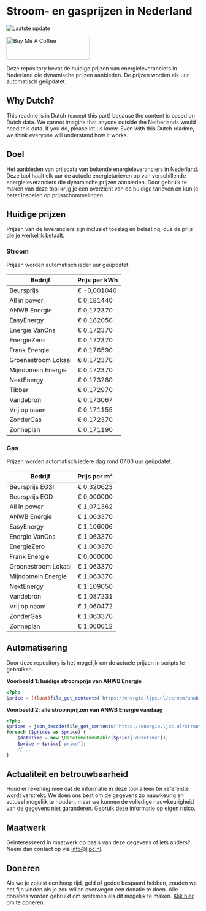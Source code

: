 # Stroom- en gasprijzen in Nederland

![Laatste update](https://img.shields.io/badge/laatste%20update-2023--12--28%2005%3A00%20CET-brightgreen)

<a href="https://www.buymeacoffee.com/Lars-" target="_blank"><img src="https://cdn.buymeacoffee.com/buttons/v2/default-orange.png" alt="Buy Me A Coffee" height="60" style="height: 60px !important;width: 217px !important;" ></a>

Deze repository bevat de huidige prijzen van energieleveranciers in Nederland die dynamische prijzen aanbieden. De prijzen worden elk uur automatisch geüpdatet.

## Why Dutch?

This readme is in Dutch (except this part) because the content is based on Dutch data. We cannot imagine that anyone outside the Netherlands would need this data. If you do, please let us know. Even with this Dutch readme, we think
everyone will understand how it works.

## Doel

Het aanbieden van prijsdata van bekende energieleveranciers in Nederland. Deze tool haalt elk uur de actuele energietarieven op van verschillende energieleveranciers die dynamische prijzen aanbieden. Door gebruik te maken van deze tool
krijg je een overzicht van de huidige tarieven en kun je beter inspelen op prijsschommelingen.

## Huidige prijzen

Prijzen van de leveranciers zijn inclusief toeslag en belasting, dus de prijs die je werkelijk betaalt.

### Stroom

Prijzen worden automatisch ieder uur geüpdatet.

 Bedrijf | Prijs per kWh 
---------|---------------
Beursprijs | € -0,001040
All in power | € 0,181440
ANWB Energie | € 0,172370
EasyEnergy | € 0,182050
Energie VanOns | € 0,172370
EnergieZero | € 0,172370
Frank Energie | € 0,176590
Groenestroom Lokaal | € 0,172370
Mijndomein Energie | € 0,172370
NextEnergy | € 0,173280
Tibber | € 0,172970
Vandebron | € 0,173067
Vrij op naam | € 0,171155
ZonderGas | € 0,172370
Zonneplan | € 0,171190


### Gas

Prijzen worden automatisch iedere dag rond 07.00 uur geüpdatet.

 Bedrijf | Prijs per m³ 
---------|--------------
Beursprijs EGSI | € 0,320623
Beursprijs EOD | € 0,000000
All in power | € 1,071362
ANWB Energie | € 1,063370
EasyEnergy | € 1,106006
Energie VanOns | € 1,063370
EnergieZero | € 1,063370
Frank Energie | € 0,000000
Groenestroom Lokaal | € 1,063370
Mijndomein Energie | € 1,063370
NextEnergy | € 1,109050
Vandebron | € 1,087231
Vrij op naam | € 1,060472
ZonderGas | € 1,063370
Zonneplan | € 1,060612


## Automatisering

Door deze repository is het mogelijk om de actuele prijzen in scripts te gebruiken.

**Voorbeeld 1: huidige stroomprijs van ANWB Energie**

```php
<?php
$price = (float)file_get_contents('https://energie.ljpc.nl/stroom/anwb-energie-nu.txt');

```

**Voorbeeld 2: alle stroomprijzen van ANWB Energie vandaag**

```php
<?php
$prices = json_decode(file_get_contents('https://energie.ljpc.nl/stroom/all-in-power-vandaag.json'),true);
foreach ($prices as $price) {
    $dateTime = new \DateTimeImmutable($price['datetime']);
    $price = $price['price'];
    // ...
}
```

## Actualiteit en betrouwbaarheid

Houd er rekening mee dat de informatie in deze tool alleen ter referentie wordt verstrekt. We doen ons best om de gegevens zo nauwkeurig en actueel mogelijk te houden, maar we kunnen de volledige nauwkeurigheid van de gegevens niet
garanderen. Gebruik deze informatie op eigen risico.

## Maatwerk

Geïnteresseerd in maatwerk op basis van deze gegevens of iets anders? Neem dan contact op
via [info@ljpc.nl](mailto:info@ljpc.nl?subject=Energie%20prijzen).

## Doneren

Als we je zojuist een hoop tijd, geld of gedoe bespaard hebben, zouden we het fijn vinden als je zou willen overwegen een
donatie te doen. Alle donaties worden gebruikt om systemen als dit mogelijk te
maken. [Klik hier](https://www.buymeacoffee.com/Lars-) om te doneren.
